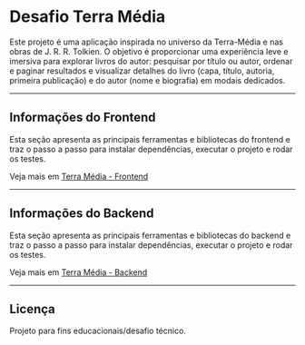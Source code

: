 # Desafio Terra Média

Este projeto é uma aplicação inspirada no universo da Terra-Média e nas obras de J. R. R. Tolkien. O objetivo é proporcionar uma experiência leve e imersiva para explorar livros do autor: pesquisar por título ou autor, ordenar e paginar resultados e visualizar detalhes do livro (capa, título, autoria, primeira publicação) e do autor (nome e biografia) em modais dedicados.

---

## Informações do Frontend

Esta seção apresenta as principais ferramentas e bibliotecas do frontend e traz o passo a passo para instalar dependências, executar o projeto e rodar os testes.

Veja mais em [Terra Média - Frontend](/.doc/frontend.md)

---

## Informações do Backend

Esta seção apresenta as principais ferramentas e bibliotecas do backend e traz o passo a passo para instalar dependências, executar o projeto e rodar os testes.

Veja mais em [Terra Média - Backend](/.doc/backend.md)

---

## Licença

Projeto para fins educacionais/desafio técnico.
